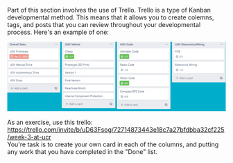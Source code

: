 


Part of this section involves the use of Trello. Trello is a type of Kanban developmental method. This means that it allows you to create colemns, tags, and posts that you can review throughout your developmental process. Here's an example of one:

<img src="/images/example_trello.png" alt="Trello Example from UCR UAS 2020">

As an exercise, use this trello: https://trello.com/invite/b/uD63Fsog/72714873443e18c7a27bfdbba32cf225/week-3-at-ucr  
You're task is to create your own card in each of the columns, and putting any work that you have completed in the "Done" list.